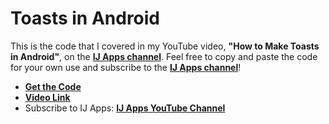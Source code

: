 # Toasts in Android
This is the code that I covered in my YouTube video, **"How to Make Toasts in Android"**, on the [**IJ Apps channel**](https://www.youtube.com/channel/UCLQUpH7SdkAXAeK6jeeF8zg). Feel free to copy and paste the code for your own use and subscribe to the [**IJ Apps channel**](https://www.youtube.com/channel/UCLQUpH7SdkAXAeK6jeeF8zg)!

- [**Get the Code**](https://github.com/IJ-Apps/Toasts-in-Android/blob/master/Toasts.java)
- [**Video Link**]()
- Subscribe to IJ Apps: [**IJ Apps YouTube Channel**](https://www.youtube.com/channel/UCLQUpH7SdkAXAeK6jeeF8zg)
